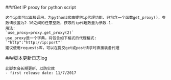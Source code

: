 ###Get IP proxy for python script

``` 
这个ip库可以直接调用，为python3爬虫提供ip代理功能，只包含一个函数get_proxy()，参数请设置为2-10之间的任意整数，获取的ip代理数量为参数-1.
用法:
`use_proxy=proxy.get_proxy(2)`
use_proxy是一个字典，将包含如下格式的代理格式:
`"http":"http://ip:port"`
建议使用requests库，可以在提交get或post请求时直接装备代理
```
###脚本更新日志log

```
此脚本会长期更新，以防实效
- first release date: 11/7/2017
```